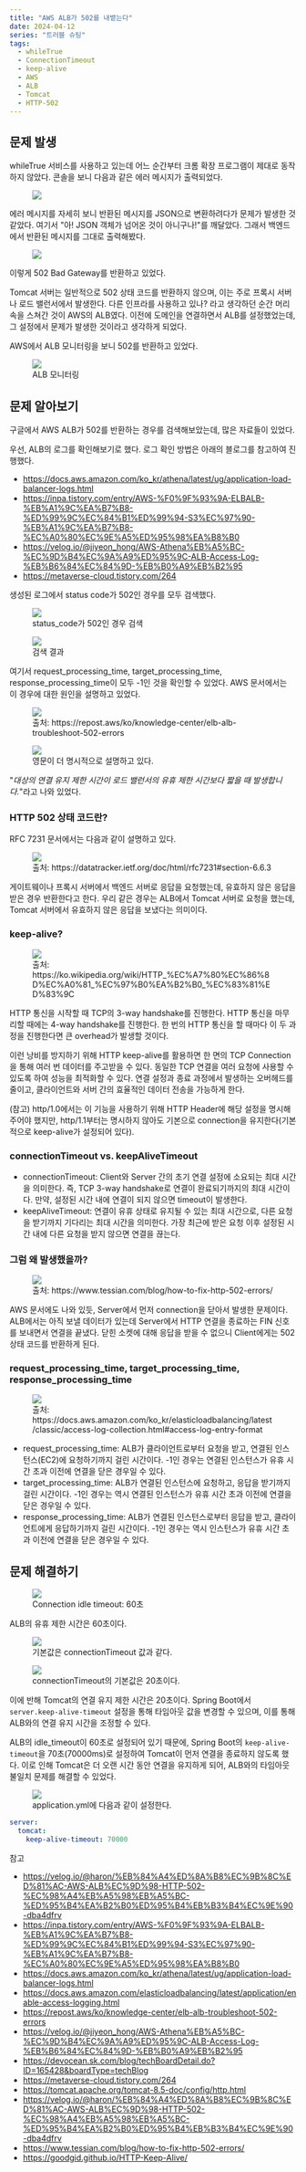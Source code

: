 ```yaml
---
title: "AWS ALB가 502를 내뱉는다"
date: 2024-04-12
series: "트러블 슈팅"
tags:
  - whileTrue
  - ConnectionTimeout
  - keep-alive
  - AWS
  - ALB
  - Tomcat
  - HTTP-502
---
```


## 문제 발생

whileTrue 서비스를 사용하고 있는데 어느 순간부터 크롬 확장 프로그램이 제대로 동작하지 않았다. 콘솔을 보니 다음과 같은 에러 메시지가 출력되었다.

<figure>
    <img src="img/aws-alb-502-01.png">
</figure>

에러 메시지를 자세히 보니 반환된 메시지를 JSON으로 변환하려다가 문제가 발생한 것 같았다. 여기서 "아! JSON 객체가 넘어온 것이 아니구나!"를 깨달았다. 그래서 백엔드에서 반환된 메시지를 그대로 출력해봤다.

<figure>
    <img src="img/aws-alb-502-02.png">
</figure>

이렇게 502 Bad Gateway를 반환하고 있었다.

Tomcat 서버는 일반적으로 502 상태 코드를 반환하지 않으며, 이는 주로 프록시 서버나 로드 밸런서에서 발생한다. 다른 인프라를 사용하고 있나? 라고 생각하던 순간 머리 속을 스쳐간 것이 AWS의 ALB였다. 이전에 도메인을 연결하면서 ALB를 설정했었는데, 그 설정에서 문제가 발생한 것이라고 생각하게 되었다.

AWS에서 ALB 모니터링을 보니 502를 반환하고 있었다.

<figure>
    <img src="img/aws-alb-502-03.png">
    <figcaption>ALB 모니터링</figcaption>
</figure>

## 문제 알아보기

구글에서 AWS ALB가 502를 반환하는 경우를 검색해보았는데, 많은 자료들이 있었다.

우선, ALB의 로그를 확인해보기로 했다. 로그 확인 방법은 아래의 블로그를 참고하여 진행했다.

- https://docs.aws.amazon.com/ko_kr/athena/latest/ug/application-load-balancer-logs.html
- https://inpa.tistory.com/entry/AWS-%F0%9F%93%9A-ELBALB-%EB%A1%9C%EA%B7%B8-%ED%99%9C%EC%84%B1%ED%99%94-S3%EC%97%90-%EB%A1%9C%EA%B7%B8-%EC%A0%80%EC%9E%A5%ED%95%98%EA%B8%B0
- https://velog.io/@jiyeon_hong/AWS-Athena%EB%A5%BC-%EC%9D%B4%EC%9A%A9%ED%95%9C-ALB-Access-Log-%EB%B6%84%EC%84%9D-%EB%B0%A9%EB%B2%95
- https://metaverse-cloud.tistory.com/264

생성된 로그에서 status code가 502인 경우를 모두 검색했다.

<figure>
    <img src="img/aws-alb-502-04.png">
    <figcaption>status_code가 502인 경우 검색</figcaption>
</figure>

<figure>
    <img src="img/aws-alb-502-05.png">
    <figcaption>검색 결과</figcaption>
</figure>

여기서 request_processing_time, target_processing_time, response_processing_time이 모두 -1인 것을 확인할 수 있었다. AWS 문서에서는 이 경우에 대한 원인을 설명하고 있었다.

<figure>
    <img src="img/aws-alb-502-06.png">
    <figcaption>출처: https://repost.aws/ko/knowledge-center/elb-alb-troubleshoot-502-errors</figcaption>
</figure>

<figure>
    <img src="img/aws-alb-502-07.png">
    <figcaption>영문이 더 명시적으로 설명하고 있다.</figcaption>
</figure>

"_대상의 연결 유지 제한 시간이 로드 밸런서의 유휴 제한 시간보다 짧을 때 발생합니다._"라고 나와 있었다.

### HTTP 502 상태 코드란?

RFC 7231 문서에서는 다음과 같이 설명하고 있다.

<figure>
    <img src="img/aws-alb-502-08.png">
    <figcaption>출처: https://datatracker.ietf.org/doc/html/rfc7231#section-6.6.3</figcaption>
</figure>

게이트웨이나 프록시 서버에서 백엔드 서버로 응답을 요청했는데, 유효하지 않은 응답을 받은 경우 반환한다고 한다. 우리 같은 경우는 ALB에서 Tomcat 서버로 요청을 했는데, Tomcat 서버에서 유효하지 않은 응답을 보냈다는 의미이다.

### keep-alive?

<figure>
    <img src="img/aws-alb-502-09.svg">
    <figcaption>출처: https://ko.wikipedia.org/wiki/HTTP_%EC%A7%80%EC%86%8D%EC%A0%81_%EC%97%B0%EA%B2%B0_%EC%83%81%ED%83%9C</figcaption>
</figure>

HTTP 통신을 시작할 때 TCP의 3-way handshake를 진행한다. HTTP 통신을 마무리할 때에는 4-way handshake를 진행한다. 한 번의 HTTP 통신을 할 때마다 이 두 과정을 진행한다면 큰 overhead가 발생할 것이다.

이런 낭비를 방지하기 위해 HTTP keep-alive를 활용하면 한 면의 TCP Connection을 통해 여러 번 데이터를 주고받을 수 있다. 동일한 TCP 연결을 여러 요청에 사용할 수 있도록 하여 성능을 최적화할 수 있다. 연결 설정과 종료 과정에서 발생하는 오버헤드를 줄이고, 클라이언트와 서버 간의 효율적인 데이터 전송을 가능하게 한다.

(참고) http/1.0에서는 이 기능을 사용하기 위해 HTTP Header에 해당 설정을 명시해주어야 했지만, http/1.1부터는 명시하지 않아도 기본으로 connection을 유지한다(기본적으로 keep-alive가 설정되어 있다).

### connectionTimeout vs. keepAliveTimeout

- connectionTimeout: Client와 Server 간의 초기 연결 설정에 소요되는 최대 시간을 의미한다. 즉, TCP 3-way handshake로 연결이 완료되기까지의 최대 시간이다. 만약, 설정된 시간 내에 연결이 되지 않으면 timeout이 발생한다.
- keepAliveTimeout: 연결이 유휴 상태로 유지될 수 있는 최대 시간으로, 다른 요청을 받기까지 기다리는 최대 시간을 의미한다. 가장 최근에 받은 요청 이후 설정된 시간 내에 다른 요청을 받지 않으면 연결을 끊는다.

### 그럼 왜 발생했을까?

<figure>
    <img src="img/aws-alb-502-10.webp">
    <figcaption>출처: https://www.tessian.com/blog/how-to-fix-http-502-errors/</figcaption>
</figure>

AWS 문서에도 나와 있듯, Server에서 먼저 connection을 닫아서 발생한 문제이다. ALB에서는 아직 보낼 데이터가 있는데 Server에서 HTTP 연결을 종료하는 FIN 신호를 보내면서 연결을 끝냈다. 닫힌 소켓에 대해 응답을 받을 수 없으니 Client에게는 502 상태 코드를 반환하게 된다.

### request_processing_time, target_processing_time, response_processing_time

<figure>
    <img src="img/aws-alb-502-11.png">
    <figcaption>출처: https://docs.aws.amazon.com/ko_kr/elasticloadbalancing/latest/classic/access-log-collection.html#access-log-entry-format</figcaption>
</figure>

- request_processing_time: ALB가 클라이언트로부터 요청을 받고, 연결된 인스턴스(EC2)에 요청하기까지 걸린 시간이다.
  -1인 경우는 연결된 인스턴스가 유휴 시간 초과 이전에 연결을 닫은 경우일 수 있다.
- target_processing_time: ALB가 연결된 인스턴스에 요청하고, 응답을 받기까지 걸린 시간이다.
  -1인 경우는 역시 연결된 인스턴스가 유휴 시간 초과 이전에 연결을 닫은 경우일 수 있다.
- response_processing_time: ALB가 연결된 인스턴스로부터 응답을 받고, 클라이언트에게 응답하기까지 걸린 시간이다.
  -1인 경우는 역시 인스턴스가 유휴 시간 초과 이전에 연결을 닫은 경우일 수 있다.

## 문제 해결하기

<figure>
    <img src="img/aws-alb-502-12.png">
    <figcaption>Connection idle timeout: 60초</figcaption>
</figure>

ALB의 유휴 제한 시간은 60초이다.

<figure>
    <img src="img/aws-alb-502-13.png">
    <figcaption>기본값은 connectionTimeout 값과 같다.</figcaption>
</figure>

<figure>
    <img src="img/aws-alb-502-14.png">
    <figcaption>connectionTimeout의 기본값은 20초이다.</figcaption>
</figure>

이에 반해 Tomcat의 연결 유지 제한 시간은 20초이다. Spring Boot에서 `server.keep-alive-timeout` 설정을 통해 타임아웃 값을 변경할 수 있으며, 이를 통해 ALB와의 연결 유지 시간을 조정할 수 있다.

ALB의 idle_timeout이 60초로 설정되어 있기 때문에, Spring Boot의 `keep-alive-timeout`을 70초(70000ms)로 설정하여 Tomcat이 먼저 연결을 종료하지 않도록 했다. 이로 인해 Tomcat은 더 오랜 시간 동안 연결을 유지하게 되어, ALB와의 타임아웃 불일치 문제를 해결할 수 있었다.

<figure>
    <img src="img/aws-alb-502-15.png">
    <figcaption>application.yml에 다음과 같이 설정한다.</figcaption>
</figure>

```yaml
server:
  tomcat:
    keep-alive-timeout: 70000
```

참고

- https://velog.io/@haron/%EB%84%A4%ED%8A%B8%EC%9B%8C%ED%81%AC-AWS-ALB%EC%9D%98-HTTP-502-%EC%98%A4%EB%A5%98%EB%A5%BC-%ED%95%B4%EA%B2%B0%ED%95%B4%EB%B3%B4%EC%9E%90-dba4dfrv
- https://inpa.tistory.com/entry/AWS-%F0%9F%93%9A-ELBALB-%EB%A1%9C%EA%B7%B8-%ED%99%9C%EC%84%B1%ED%99%94-S3%EC%97%90-%EB%A1%9C%EA%B7%B8-%EC%A0%80%EC%9E%A5%ED%95%98%EA%B8%B0
- https://docs.aws.amazon.com/ko_kr/athena/latest/ug/application-load-balancer-logs.html
- https://docs.aws.amazon.com/elasticloadbalancing/latest/application/enable-access-logging.html
- https://repost.aws/ko/knowledge-center/elb-alb-troubleshoot-502-errors
- https://velog.io/@jiyeon_hong/AWS-Athena%EB%A5%BC-%EC%9D%B4%EC%9A%A9%ED%95%9C-ALB-Access-Log-%EB%B6%84%EC%84%9D-%EB%B0%A9%EB%B2%95
- https://devocean.sk.com/blog/techBoardDetail.do?ID=165428&boardType=techBlog
- https://metaverse-cloud.tistory.com/264
- https://tomcat.apache.org/tomcat-8.5-doc/config/http.html
- https://velog.io/@haron/%EB%84%A4%ED%8A%B8%EC%9B%8C%ED%81%AC-AWS-ALB%EC%9D%98-HTTP-502-%EC%98%A4%EB%A5%98%EB%A5%BC-%ED%95%B4%EA%B2%B0%ED%95%B4%EB%B3%B4%EC%9E%90-dba4dfrv
- https://www.tessian.com/blog/how-to-fix-http-502-errors/
- https://goodgid.github.io/HTTP-Keep-Alive/
